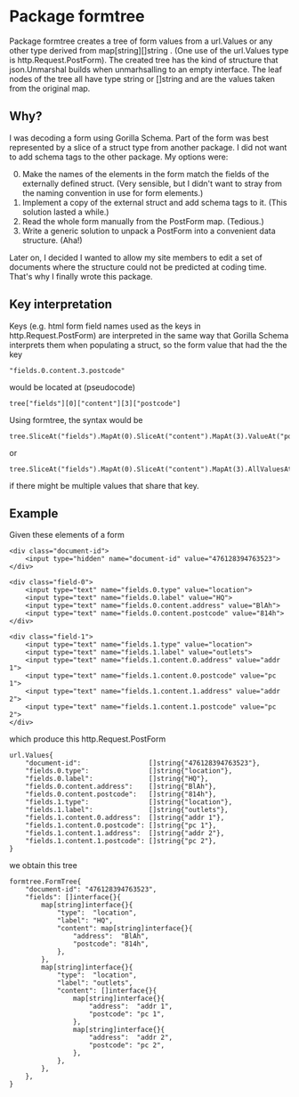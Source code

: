 # Package formtree

Package formtree creates a tree of form values from a url.Values or any other
type derived from map[string][]string . (One use of the url.Values type is
http.Request.PostForm). The created tree has the kind of structure that
json.Unmarshal builds when unmarhsalling to an empty interface. The leaf nodes
of the tree all have type string or []string and are the values taken from
the original map.

## Why?

I was decoding a form using Gorilla Schema. Part of the form was best
represented by a slice of a struct type from another package. I did not want to
add schema tags to the other package. My options were:

 0. Make the names of the elements in the form match the fields of the
 externally defined struct. (Very sensible, but I didn't want to stray from the
 naming convention in use for form elements.)
 0. Implement a copy of the external struct and add schema tags to it. (This solution lasted a while.)
 0. Read the whole form manually from the PostForm map. (Tedious.)
 0. Write a generic solution to unpack a PostForm into a convenient data structure. (Aha!)

Later on, I decided I wanted to allow my site members to edit a set of documents
where the structure could not be predicted at coding time. That's why I finally
wrote this package.


## Key interpretation

Keys (e.g. html form field names used as the keys in http.Request.PostForm) are
interpreted in the same way that Gorilla Schema interprets them when populating
a struct, so the form value that had the the key

    "fields.0.content.3.postcode"

would be located at (pseudocode)

    tree["fields"][0]["content"][3]["postcode"]

Using formtree, the syntax would be

    tree.SliceAt("fields").MapAt(0).SliceAt("content").MapAt(3).ValueAt("postcode")

or

    tree.SliceAt("fields").MapAt(0).SliceAt("content").MapAt(3).AllValuesAt("postcode")

if there might be multiple values that share that key.


## Example

Given these elements of a form

    <div class="document-id">
        <input type="hidden" name="document-id" value="476128394763523">
    </div>

    <div class="field-0">
        <input type="text" name="fields.0.type" value="location">
        <input type="text" name="fields.0.label" value="HQ">
        <input type="text" name="fields.0.content.address" value="BlAh">
        <input type="text" name="fields.0.content.postcode" value="814h">
    </div>

    <div class="field-1">
        <input type="text" name="fields.1.type" value="location">
        <input type="text" name="fields.1.label" value="outlets">
        <input type="text" name="fields.1.content.0.address" value="addr 1">
        <input type="text" name="fields.1.content.0.postcode" value="pc 1">
        <input type="text" name="fields.1.content.1.address" value="addr 2">
        <input type="text" name="fields.1.content.1.postcode" value="pc 2">
    </div>

which produce this http.Request.PostForm

    url.Values{
        "document-id":                 []string{"476128394763523"},
        "fields.0.type":               []string{"location"},
        "fields.0.label":              []string{"HQ"},
        "fields.0.content.address":    []string{"BlAh"},
        "fields.0.content.postcode":   []string{"814h"},
        "fields.1.type":               []string{"location"},
        "fields.1.label":              []string{"outlets"},
        "fields.1.content.0.address":  []string{"addr 1"},
        "fields.1.content.0.postcode": []string{"pc 1"},
        "fields.1.content.1.address":  []string{"addr 2"},
        "fields.1.content.1.postcode": []string{"pc 2"},
    }

we obtain this tree

    formtree.FormTree{
        "document-id": "476128394763523",
        "fields": []interface{}{
            map[string]interface{}{
                "type":  "location",
                "label": "HQ",
                "content": map[string]interface{}{
                    "address":  "BlAh",
                    "postcode": "814h",
                },
            },
            map[string]interface{}{
                "type":  "location",
                "label": "outlets",
                "content": []interface{}{
                    map[string]interface{}{
                        "address":  "addr 1",
                        "postcode": "pc 1",
                    },
                    map[string]interface{}{
                        "address":  "addr 2",
                        "postcode": "pc 2",
                    },
                },
            },
        },
    }
